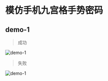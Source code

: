 # 模仿手机九宫格手势密码

## demo-1

> 成功

![demo-1](https://github.com/vxhly/web-demo/blob/master/demo-1/images/demo-1-1.png)

> 失败

![demo-1](https://github.com/vxhly/web-demo/blob/master/demo-1/images/demo-1-2.png)
